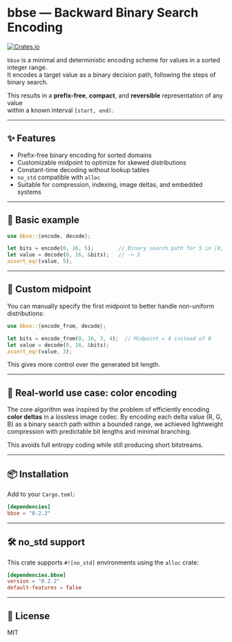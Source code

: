 # bbse — Backward Binary Search Encoding

[![Crates.io](https://img.shields.io/crates/v/bbse.svg)](https://crates.io/crates/bbse)

`bbse` is a minimal and deterministic encoding scheme for values in a sorted integer range.  
It encodes a target value as a binary decision path, following the steps of binary search.

This results in a **prefix-free**, **compact**, and **reversible** representation of any value  
within a known interval `[start, end)`.

---

## ✨ Features

- Prefix-free binary encoding for sorted domains
- Customizable midpoint to optimize for skewed distributions
- Constant-time decoding without lookup tables
- `no_std` compatible with `alloc`
- Suitable for compression, indexing, image deltas, and embedded systems

---

## 🚀 Basic example

```rust
use bbse::{encode, decode};

let bits = encode(0, 16, 5);        // Binary search path for 5 in [0, 16)
let value = decode(0, 16, &bits);   // -> 5
assert_eq!(value, 5);
````

---

## 🎯 Custom midpoint

You can manually specify the first midpoint to better handle non-uniform distributions:

```rust
use bbse::{encode_from, decode};

let bits = encode_from(0, 16, 3, 4);  // Midpoint = 4 instead of 8
let value = decode(0, 16, &bits);
assert_eq!(value, 3);
```

This gives more control over the generated bit length.

---

## 🎨 Real-world use case: color encoding

The core algorithm was inspired by the problem of efficiently encoding **color deltas**
in a lossless image codec. By encoding each delta value (R, G, B) as a binary search path
within a bounded range, we achieved lightweight compression with predictable bit lengths
and minimal branching.

This avoids full entropy coding while still producing short bitstreams.

---

## 📦 Installation

Add to your `Cargo.toml`:

```toml
[dependencies]
bbse = "0.2.2"
```

---

## 🛠 no\_std support

This crate supports `#![no_std]` environments using the `alloc` crate:

```toml
[dependencies.bbse]
version = "0.2.2"
default-features = false
```

---

## 📄 License

MIT
